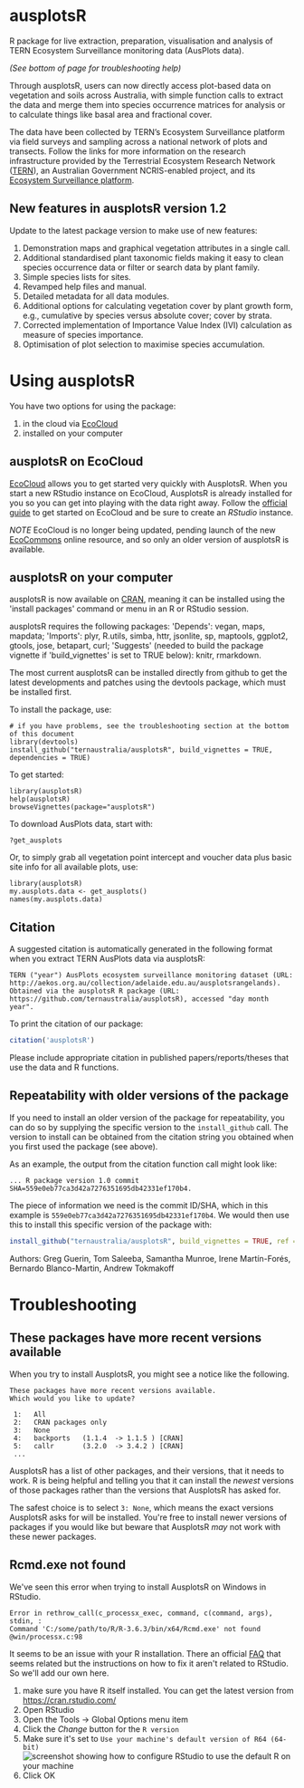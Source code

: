 # ausplotsR
R package for live extraction, preparation, visualisation and analysis of TERN Ecosystem Surveillance monitoring data (AusPlots data).

*(See bottom of page for troubleshooting help)*

Through ausplotsR, users can now directly access plot-based data on vegetation and soils across Australia, with simple function calls to extract the data and merge them into species occurrence matrices for analysis or to calculate things like basal area and fractional cover.

The data have been collected by TERN’s Ecosystem Surveillance platform via field surveys and sampling across a national network of plots and transects. Follow the links for more information on the research infrastructure provided by the Terrestrial Ecosystem Research Network ([TERN](https://www.tern.org.au)), an Australian Government NCRIS-enabled project, and its [Ecosystem Surveillance platform](https://www.tern.org.au/tern-observatory/tern-ecosystem-surveillance/).

## New features in ausplotsR version 1.2

Update to the latest package version to make use of new features:
 1. Demonstration maps and graphical vegetation attributes in a single call.
 1. Additional standardised plant taxonomic fields making it easy to clean species occurrence data or filter or search data by plant family.
 1. Simple species lists for sites.
 1. Revamped help files and manual.
 1. Detailed metadata for all data modules.
 1. Additional options for calculating vegetation cover by plant growth form, e.g., cumulative by species versus absolute cover; cover by strata.
 1. Corrected implementation of Importance Value Index (IVI) calculation as measure of species importance.
 1. Optimisation of plot selection to maximise species accumulation.

# Using ausplotsR

You have two options for using the package:
 1. in the cloud via [EcoCloud](https://ecocloud.org.au/)
 1. installed on your computer

## ausplotsR on EcoCloud

[EcoCloud](https://ecocloud.org.au/) allows you to get started very quickly with
AusplotsR. When you start a new RStudio instance on EcoCloud, AusplotsR is
already installed for you so you can get into playing with the data right away.
Follow the [official
guide](https://support.ecocloud.org.au/support/solutions/articles/6000200382-ecocloud-how-to-guide)
to get started on EcoCloud and be sure to create an *RStudio* instance.

*NOTE* EcoCloud is no longer being updated, pending launch of the new [EcoCommons](https://ecocommons.org.au) online resource, and so only an older version of ausplotsR is available.

## ausplotsR on your computer

ausplotsR is now available on [CRAN](https://cran.r-project.org/web/packages/ausplotsR/index.html), meaning it can be installed using the 'install packages' command or menu in an R or RStudio session.

ausplotsR requires the following packages: 'Depends': vegan, maps, mapdata; 'Imports': plyr, R.utils, simba, httr, jsonlite, sp, maptools, ggplot2, gtools, jose, betapart, curl; 'Suggests' (needed to build the package vignette if 'build_vignettes' is set to TRUE below): knitr, rmarkdown.

The most current ausplotsR can be installed directly from github to get the latest developments and patches using the devtools package, which must be installed first.
 
To install the package, use:

```
# if you have problems, see the troubleshooting section at the bottom of this document
library(devtools)
install_github("ternaustralia/ausplotsR", build_vignettes = TRUE, dependencies = TRUE)
```


To get started:

```
library(ausplotsR)
help(ausplotsR)
browseVignettes(package="ausplotsR")
```

To download AusPlots data, start with:

```
?get_ausplots
```

Or, to simply grab all vegetation point intercept and voucher data plus basic site info for all available plots, use:

```
library(ausplotsR)
my.ausplots.data <- get_ausplots()
names(my.ausplots.data)
```

## Citation

A suggested citation is automatically generated in the following format when you extract TERN AusPlots data via ausplotsR:

```
TERN ("year") AusPlots ecosystem surveillance monitoring dataset (URL: http://aekos.org.au/collection/adelaide.edu.au/ausplotsrangelands). Obtained via the ausplotsR R package (URL: https://github.com/ternaustralia/ausplotsR), accessed "day month year".
```

To print the citation of our package:
```R
citation('ausplotsR')
```

Please include appropriate citation in published papers/reports/theses that use the data and R functions.

## Repeatability with older versions of the package
If you need to install an older version of the package for repeatability, you can do so by supplying the specific
version to the `install_github` call. The version to install can be obtained from the citation string you obtained when
you first used the package (see above).

As an example, the output from the citation function call might look like:
```
... R package version 1.0 commit SHA=559e0eb77ca3d42a7276351695db42331ef170b4.
```

The piece of information we need is the commit ID/SHA, which in this example is `559e0eb77ca3d42a7276351695db42331ef170b4`.
We would then use this to install this specific version of the package with:
```R
install_github("ternaustralia/ausplotsR", build_vignettes = TRUE, ref = '559e0eb77ca3d42a7276351695db42331ef170b4')
```

Authors: Greg Guerin, Tom Saleeba, Samantha Munroe, Irene Martín-Forés, Bernardo Blanco-Martin, Andrew Tokmakoff

# Troubleshooting

## These packages have more recent versions available
When you try to install AusplotsR, you might see a notice like the following.
```
These packages have more recent versions available.
Which would you like to update?

 1:   All
 2:   CRAN packages only
 3:   None
 4:   backports   (1.1.4  -> 1.1.5 ) [CRAN]
 5:   callr       (3.2.0  -> 3.4.2 ) [CRAN]
 ...
```
AusplotsR has a list of other packages, and their versions, that it needs to
work. R is being helpful and telling you that it can install the *newest* versions
of those packages rather than the versions that AusplotsR has asked for.

The safest choice is to select `3: None`, which means the exact versions
AusplotsR asks for will be installed. You're free to install newer versions of
packages if you would like but beware that AusplotsR *may* not work with these
newer packages.

## Rcmd.exe not found
We've seen this error when trying to install AusplotsR on Windows in RStudio.
```
Error in rethrow_call(c_processx_exec, command, c(command, args), stdin, :
Command 'C:/some/path/to/R/R-3.6.3/bin/x64/Rcmd.exe' not found @win/processx.c:98
```

It seems to be an issue with your R installation. There an official
[FAQ](https://cran.r-project.org/bin/windows/base/rw-FAQ.html#Rcmd-is-not-found-in-my-PATH_0021)
that seems related but the instructions on how to fix it aren't related to
RStudio. So we'll add our own here.

 1. make sure you have R itself installed. You can get the latest version from https://cran.rstudio.com/
 1. Open RStudio
 1. Open the Tools -> Global Options menu item
 1. Click the *Change* button for the `R version`
 1. Make sure it's set to `Use your machine's default version of R64 (64-bit)`
    ![screenshot showing how to configure RStudio to use the default R on your
    machine](./rstudio-config.png)
 1. Click OK
